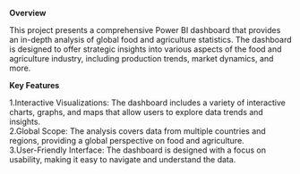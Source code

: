**Overview**

This project presents a comprehensive Power BI dashboard that provides an in-depth analysis of global food and agriculture statistics. The dashboard is designed to offer strategic insights into various aspects of the food and agriculture industry, including production trends, market dynamics, and more.

**Key Features**

1.Interactive Visualizations: The dashboard includes a variety of interactive charts, graphs, and maps that allow users to explore data trends and insights. </br>
2.Global Scope: The analysis covers data from multiple countries and regions, providing a global perspective on food and agriculture. </br>
3.User-Friendly Interface: The dashboard is designed with a focus on usability, making it easy to navigate and understand the data. </br>


